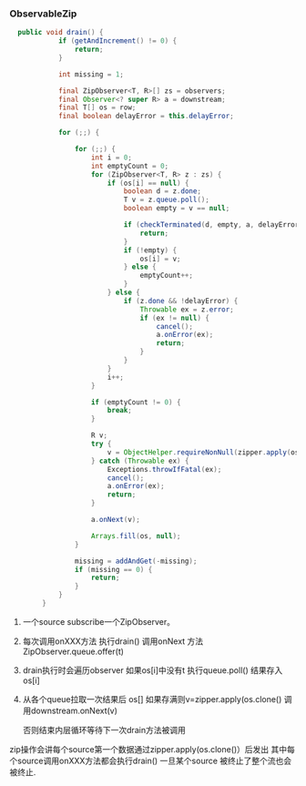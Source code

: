 ### ObservableZip

```java
  public void drain() {
            if (getAndIncrement() != 0) {
                return;
            }

            int missing = 1;

            final ZipObserver<T, R>[] zs = observers;
            final Observer<? super R> a = downstream;
            final T[] os = row;
            final boolean delayError = this.delayError;

            for (;;) {

                for (;;) {
                    int i = 0;
                    int emptyCount = 0;
                    for (ZipObserver<T, R> z : zs) {
                        if (os[i] == null) {
                            boolean d = z.done;
                            T v = z.queue.poll();
                            boolean empty = v == null;

                            if (checkTerminated(d, empty, a, delayError, z)) {
                                return;
                            }
                            if (!empty) {
                                os[i] = v;
                            } else {
                                emptyCount++;
                            }
                        } else {
                            if (z.done && !delayError) {
                                Throwable ex = z.error;
                                if (ex != null) {
                                    cancel();
                                    a.onError(ex);
                                    return;
                                }
                            }
                        }
                        i++;
                    }

                    if (emptyCount != 0) {
                        break;
                    }

                    R v;
                    try {
                        v = ObjectHelper.requireNonNull(zipper.apply(os.clone()), "The zipper returned a null value");
                    } catch (Throwable ex) {
                        Exceptions.throwIfFatal(ex);
                        cancel();
                        a.onError(ex);
                        return;
                    }

                    a.onNext(v);

                    Arrays.fill(os, null);
                }

                missing = addAndGet(-missing);
                if (missing == 0) {
                    return;
                }
            }
        }
```

1. 一个source subscribe一个ZipObserver。

2. 每次调用onXXX方法 执行drain() 调用onNext 方法ZipObserver.queue.offer(t)  

3. drain执行时会遍历observer 如果os[i]中没有t  执行queue.poll() 结果存入os[i] 

4. 从各个queue拉取一次结果后 os[] 如果存满则v=zipper.apply(os.clone() 调用downstream.onNext(v)

   否则结束内层循环等待下一次drain方法被调用

zip操作会讲每个source第一个数据通过zipper.apply(os.clone()）后发出 其中每个source调用onXXX方法都会执行drain() 一旦某个source 被终止了整个流也会被终止.